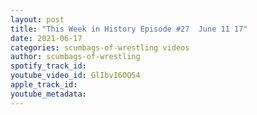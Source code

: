 ```yaml
---
layout: post
title: "This Week in History Episode #27  June 11 17"
date: 2021-06-17
categories: scumbags-of-wrestling videos
author: scumbags-of-wrestling
spotify_track_id: 
youtube_video_id: GlIbvI6OO54
apple_track_id: 
youtube_metadata: 
---
```


